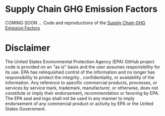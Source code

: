# Supply Chain GHG Emission Factors

COMING SOON ... Code and reproductions of the [Supply Chain GHG Emission Factors](https://cfpub.epa.gov/si/si_public_record_Report.cfm?dirEntryId=349324)

# Disclaimer
The United States Environmental Protection Agency (EPA) GitHub project code is provided on an "as is" basis and the user assumes responsibility for its use. EPA has relinquished control of the information and no longer has responsibility to protect the integrity , confidentiality, or availability of the information. Any reference to specific commercial products, processes, or services by service mark, trademark, manufacturer, or otherwise, does not constitute or imply their endorsement, recommendation or favoring by EPA. The EPA seal and logo shall not be used in any manner to imply endorsement of any commercial product or activity by EPA or the United States Government.
